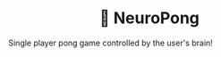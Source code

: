 <h1 align="center">🏓  NeuroPong </h1>
<p> Single player pong game controlled by the user's brain! </p>
